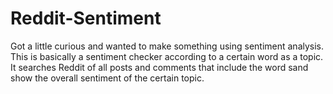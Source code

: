 # Reddit-Sentiment
Got a little curious and wanted to make something using sentiment analysis. This is basically a sentiment checker according to a certain word as a topic. It searches Reddit of all posts and comments that include the word sand show the overall sentiment of the certain topic. 
